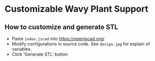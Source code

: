 # Customizable Wavy Plant Support

## How to customize and generate STL 

* Paste `index.jscad` into https://openjscad.org/
* Modify configurations in source code. See `design.jpg` for explain of variables.
* Click 'Generate STL' button